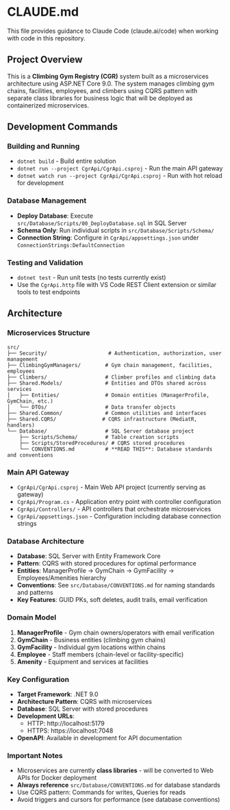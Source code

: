 # CLAUDE.md

This file provides guidance to Claude Code (claude.ai/code) when working with code in this repository.

## Project Overview

This is a **Climbing Gym Registry (CGR)** system built as a microservices architecture using ASP.NET Core 9.0. The system manages climbing gym chains, facilities, employees, and climbers using CQRS pattern with separate class libraries for business logic that will be deployed as containerized microservices.

## Development Commands

### Building and Running
- `dotnet build` - Build entire solution
- `dotnet run --project CgrApi/CgrApi.csproj` - Run the main API gateway
- `dotnet watch run --project CgrApi/CgrApi.csproj` - Run with hot reload for development

### Database Management
- **Deploy Database**: Execute `src/Database/Scripts/00_DeployDatabase.sql` in SQL Server
- **Schema Only**: Run individual scripts in `src/Database/Scripts/Schema/`
- **Connection String**: Configure in `CgrApi/appsettings.json` under `ConnectionStrings:DefaultConnection`

### Testing and Validation
- `dotnet test` - Run unit tests (no tests currently exist)
- Use the `CgrApi.http` file with VS Code REST Client extension or similar tools to test endpoints

## Architecture

### Microservices Structure
```
src/
├── Security/                    # Authentication, authorization, user management
├── ClimbingGymManagers/        # Gym chain management, facilities, employees
├── Climbers/                   # Climber profiles and climbing data
├── Shared.Models/              # Entities and DTOs shared across services
│   ├── Entities/               # Domain entities (ManagerProfile, GymChain, etc.)
│   └── DTOs/                   # Data transfer objects
├── Shared.Common/              # Common utilities and interfaces
├── Shared.CQRS/               # CQRS infrastructure (MediatR, handlers)
└── Database/                   # SQL Server database project
    ├── Scripts/Schema/         # Table creation scripts
    ├── Scripts/StoredProcedures/ # CQRS stored procedures
    └── CONVENTIONS.md          # **READ THIS**: Database standards and conventions
```

### Main API Gateway
- `CgrApi/CgrApi.csproj` - Main Web API project (currently serving as gateway)
- `CgrApi/Program.cs` - Application entry point with controller configuration
- `CgrApi/Controllers/` - API controllers that orchestrate microservices
- `CgrApi/appsettings.json` - Configuration including database connection strings

### Database Architecture
- **Database**: SQL Server with Entity Framework Core
- **Pattern**: CQRS with stored procedures for optimal performance
- **Entities**: ManagerProfile → GymChain → GymFacility → Employees/Amenities hierarchy
- **Conventions**: See `src/Database/CONVENTIONS.md` for naming standards and patterns
- **Key Features**: GUID PKs, soft deletes, audit trails, email verification

### Domain Model
1. **ManagerProfile** - Gym chain owners/operators with email verification
2. **GymChain** - Business entities (climbing gym chains)
3. **GymFacility** - Individual gym locations within chains
4. **Employee** - Staff members (chain-level or facility-specific)
5. **Amenity** - Equipment and services at facilities

### Key Configuration
- **Target Framework**: .NET 9.0
- **Architecture Pattern**: CQRS with microservices
- **Database**: SQL Server with stored procedures
- **Development URLs**: 
  - HTTP: http://localhost:5179
  - HTTPS: https://localhost:7048
- **OpenAPI**: Available in development for API documentation

### Important Notes
- Microservices are currently **class libraries** - will be converted to Web APIs for Docker deployment
- **Always reference** `src/Database/CONVENTIONS.md` for database standards
- Use CQRS pattern: Commands for writes, Queries for reads
- Avoid triggers and cursors for performance (see database conventions)